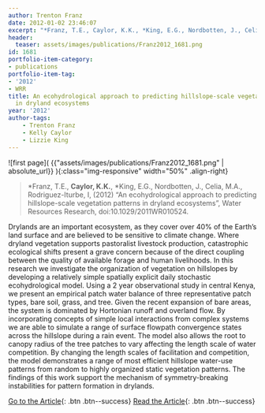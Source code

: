 ```yaml
---
author: Trenton Franz
date: 2012-01-02 23:46:07
excerpt: "*Franz, T.E., Caylor, K.K., *King, E.G., Nordbotten, J., Celia, M.A., Rodriguez-Iturbe, I, (2012) \u201CAn ecohydrological approach to predicting hillslope-scale vegetation patterns in dryland ecosystems\u201D, Water Resources Research, doi:10.1029/ 2011WR010524."
header:
  teaser: assets/images/publications/Franz2012_1681.png
id: 1681
portfolio-item-category:
- publications
portfolio-item-tag:
- '2012'
- WRR
title: An ecohydrological approach to predicting hillslope-scale vegetation patterns
  in dryland ecosystems
year: '2012'
author-tags:
    - Trenton Franz
    - Kelly Caylor
    - Lizzie King
---
```


![first page]( {{"assets/images/publications/Franz2012_1681.png" | absolute_url}} ){:class="img-responsive" width="50%" .align-right}

> *Franz, T.E., **Caylor, K.K.**, *King, E.G., Nordbotten, J., Celia, M.A., Rodriguez-Iturbe, I, (2012) “An ecohydrological approach to predicting hillslope-scale vegetation patterns in dryland ecosystems”, Water Resources Research, doi:10.1029/2011WR010524.


Drylands are an important ecosystem, as they cover over 40% of the Earth’s land surface and are believed to be sensitive to climate change. Where dryland vegetation supports pastoralist livestock production, catastrophic ecological shifts present a grave concern because of the direct coupling between the quality of available forage and human livelihoods. In this research we investigate the organization of vegetation on hillslopes by developing a relatively simple spatially explicit daily stochastic ecohydrological model. Using a 2 year observational study in central Kenya, we present an empirical patch water balance of three representative patch types, bare soil, grass, and tree. Given the recent expansion of bare areas, the system is dominated by Hortonian runoff and overland flow. By incorporating concepts of simple local interactions from complex systems we are able to simulate a range of surface flowpath convergence states across the hillslope during a rain event. The model also allows the root to canopy radius of the tree patches to vary affecting the length scale of water competition. By changing the length scales of facilitation and competition, the model demonstrates a range of most efficient hillslope water-use patterns from random to highly organized static vegetation patterns. The findings of this work support the mechanism of symmetry-breaking instabilities for pattern formation in drylands.


[Go to the Article](http://dx.doi.org/10.1029/2011WR010524){: .btn .btn--success} [Read the Article](https://www.dropbox.com/s/nxr66c3l2yi15pa/Water%20Resour%20Res%202012%20Franz.pdf){: .btn .btn--success}